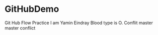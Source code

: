 # GitHubDemo
Git Hub Flow Practice
I am Yamin Eindray
Blood type is O.
Conflit master
master conflict
